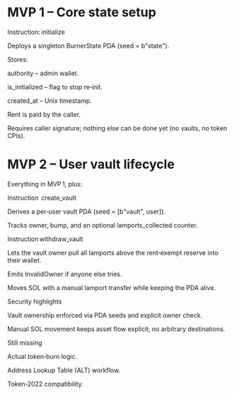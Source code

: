 # MVP 1 – Core state setup

Instruction: initialize

Deploys a singleton BurnerState PDA (seed = b"state").

Stores:  

authority – admin wallet. 

is_initialized – flag to stop re‑init.

created_at – Unix timestamp.

Rent is paid by the caller.

Requires caller signature; nothing else can be done yet (no vaults, no token CPIs).

# MVP 2 – User vault lifecycle

Everything in MVP 1, plus:

Instruction  create_vault

Derives a per‑user vault PDA (seed = [b"vault", user]).  

Tracks owner, bump, and an optional lamports_collected counter.

Instruction withdraw_vault

Lets the vault owner pull all lamports above the rent‑exempt reserve into their wallet.  

Emits InvalidOwner if anyone else tries.  

Moves SOL with a manual lamport transfer while keeping the PDA alive.  

Security highlights  

Vault ownership enforced via PDA seeds and explicit owner check.  

Manual SOL movement keeps asset flow explicit; no arbitrary destinations.  

Still missing  

Actual token‑burn logic.  

Address Lookup Table (ALT) workflow.  

Token‑2022 compatibility.  

